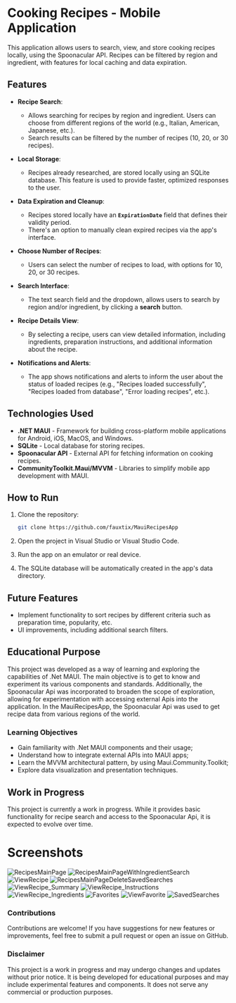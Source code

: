 # **Cooking Recipes - Mobile Application**

This application allows users to search, view, and store cooking recipes locally, using the Spoonacular API. Recipes can be filtered by region and ingredient, with features for local caching and data expiration.

## **Features**

- **Recipe Search**:
  - Allows searching for recipes by region and ingredient. Users can choose from different regions of the world (e.g., Italian, American, Japanese, etc.).
  - Search results can be filtered by the number of recipes (10, 20, or 30 recipes).

- **Local Storage**:
  - Recipes already researched, are stored locally using an SQLite database.
    This feature is used to provide faster, optimized responses to the user.

- **Data Expiration and Cleanup**:
  - Recipes stored locally have an **`ExpirationDate`** field that defines their validity period.
  - There's an option to manually clean expired recipes via the app's interface.

- **Choose Number of Recipes**:
  - Users can select the number of recipes to load, with options for 10, 20, or 30 recipes.

- **Search Interface**:
  - The text search field and the dropdown, allows users to search by region and/or ingredient, by clicking a **search** button.
  
- **Recipe Details View**:
  - By selecting a recipe, users can view detailed information, including ingredients, preparation instructions, and additional information about the recipe.

- **Notifications and Alerts**:
  - The app shows notifications and alerts to inform the user about the status of loaded recipes (e.g., "Recipes loaded successfully", "Recipes loaded from database", "Error loading recipes", etc.).

## **Technologies Used**

- **.NET MAUI** - Framework for building cross-platform mobile applications for Android, iOS, MacOS, and Windows.
- **SQLite** - Local database for storing recipes.
- **Spoonacular API** - External API for fetching information on cooking recipes.
- **CommunityToolkit.Maui/MVVM** - Libraries to simplify mobile app development with MAUI.

## **How to Run**

1. Clone the repository:

    ```bash
    git clone https://github.com/fauxtix/MauiRecipesApp
    ```

2. Open the project in Visual Studio or Visual Studio Code.

3. Run the app on an emulator or real device.

4. The SQLite database will be automatically created in the app's data directory.

## **Future Features**

- Implement functionality to sort recipes by different criteria such as preparation time, popularity, etc.
- UI improvements, including additional search filters.

## Educational Purpose

This project was developed as a way of learning and exploring the capabilities of .Net MAUI. 
The main objective is to get to know and experiment its various components and standards. 
Additionally, the Spoonacular Api was incorporated to broaden the scope of exploration, allowing for experimentation with accessing external Apis into the application.
In the MauiRecipesApp, the Spoonacular Api was used to get recipe data from various regions of the world.

### Learning Objectives

- Gain familiarity with .Net MAUI components and their usage;
- Understand how to integrate external APIs into MAUI apps;
- Learn the MVVM architectural pattern, by using Maui.Community.Toolkit;
- Explore data visualization and presentation techniques.

## Work in Progress

This project is currently a work in progress. While it provides basic functionality for recipe search and access to the Spoonacular Api, it is expected to evolve over time.

# Screenshots
![RecipesMainPage](https://github.com/user-attachments/assets/1a72310a-f2a2-4fdd-8d4e-c25a833857b8)
![RecipesMainPageWithIngredientSearch](https://github.com/user-attachments/assets/942675e7-d576-4c79-b5d5-bfca5a42f43d)
![ViewRecipe](https://github.com/user-attachments/assets/c4b810e8-529d-4393-a7ef-2cf7224afdf0)
![RecipesMainPageDeleteSavedSearches](https://github.com/user-attachments/assets/107a0781-1b6e-4953-981a-3814d9eaac8f)
![ViewRecipe_Summary](https://github.com/user-attachments/assets/23b7fdfe-656b-47b0-b1fa-acc66d732841)
![ViewRecipe_Instructions](https://github.com/user-attachments/assets/e58a59c4-d234-4a45-a330-2fd647538aef)
![ViewRecipe_Ingredients](https://github.com/user-attachments/assets/d05162b3-9ddc-48e8-964c-43b0763634c9)
![Favorites](https://github.com/user-attachments/assets/3932ba20-228a-4fad-982a-473136f9a200)
![ViewFavorite](https://github.com/user-attachments/assets/d189f2e2-8bd8-4198-aa60-a0e6175ad9f5)
![SavedSearches](https://github.com/user-attachments/assets/dd04b016-08d2-4ccd-b1f4-9ae313c0b5ff)

### Contributions

Contributions are welcome! If you have suggestions for new features or improvements, feel free to submit a pull request or open an issue on GitHub.

### Disclaimer

This project is a work in progress and may undergo changes and updates without prior notice. It is being developed for educational purposes and may include experimental features and components.
It does not serve any commercial or production purposes.


